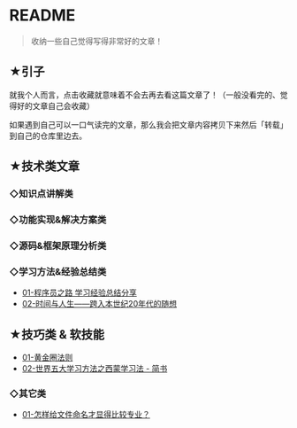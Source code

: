 # README

> 收纳一些自己觉得写得非常好的文章！

## ★引子

就我个人而言，点击收藏就意味着不会去再去看这篇文章了！（一般没看完的、觉得好的文章自己会收藏）

如果遇到自己可以一口气读完的文章，那么我会把文章内容拷贝下来然后「转载」到自己的仓库里边去。

## ★技术类文章

### ◇知识点讲解类

### ◇功能实现&解决方案类

### ◇源码&框架原理分析类

### ◇学习方法&经验总结类

- [01-程序员之路 学习经验总结分享](./technology/01.md)
- [02-时间与人生——跨入本世纪20年代的随想](./technology/02.md)

## ★技巧类 & 软技能

- [01-黄金圈法则](./skill/01.md)
- [02-世界五大学习方法之西蒙学习法 - 简书](https://www.jianshu.com/p/e8143ab5f0e9)

### ◇其它类

- [01-怎样给文件命名才显得比较专业？](./other/01.md)






